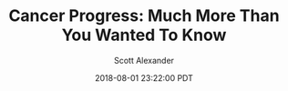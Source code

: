 ---
layout: podcast
title: "Cancer Progress: Much More Than You Wanted To Know"
author: Scott Alexander
description: https://slatestarcodex.com/2018/08/01/cancer-progress-much-more-than-you-wanted-to-know/
date: 2018-08-01 23:22:00 PDT
length: 1119494
duration: 280
guid: cancer-progress-much-more-than-you-wanted-to-know
---